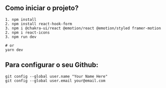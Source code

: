 ## Como iniciar o projeto?

```
1. npm install
2. npm install react-hook-form
3. npm i @chakra-ui/react @emotion/react @emotion/styled framer-motion
2. npm i react-icons
3. npm run dev

# or
yarn dev
```

## Para configurar o seu Github:

```
git config --global user.name "Your Name Here"
git config --global user.email your@email.com
```
